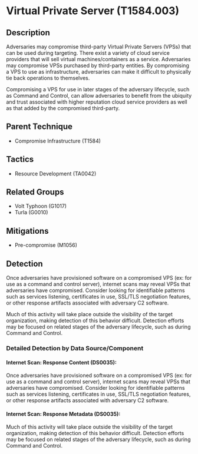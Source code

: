 # Virtual Private Server (T1584.003)

## Description
Adversaries may compromise third-party Virtual Private Servers (VPSs) that can be used during targeting. There exist a variety of cloud service providers that will sell virtual machines/containers as a service. Adversaries may compromise VPSs purchased by third-party entities. By compromising a VPS to use as infrastructure, adversaries can make it difficult to physically tie back operations to themselves.

Compromising a VPS for use in later stages of the adversary lifecycle, such as Command and Control, can allow adversaries to benefit from the ubiquity and trust associated with higher reputation cloud service providers as well as that added by the compromised third-party.

## Parent Technique
- Compromise Infrastructure (T1584)

## Tactics
- Resource Development (TA0042)

## Related Groups
- Volt Typhoon (G1017)
- Turla (G0010)

## Mitigations
- Pre-compromise (M1056)

## Detection
Once adversaries have provisioned software on a compromised VPS (ex: for use as a command and control server), internet scans may reveal VPSs that adversaries have compromised. Consider looking for identifiable patterns such as services listening, certificates in use, SSL/TLS negotiation features, or other response artifacts associated with adversary C2 software.

Much of this activity will take place outside the visibility of the target organization, making detection of this behavior difficult. Detection efforts may be focused on related stages of the adversary lifecycle, such as during Command and Control.

### Detailed Detection by Data Source/Component
#### Internet Scan: Response Content (DS0035): 
Once adversaries have provisioned software on a compromised VPS (ex: for use as a command and control server), internet scans may reveal VPSs that adversaries have compromised. Consider looking for identifiable patterns such as services listening, certificates in use, SSL/TLS negotiation features, or other response artifacts associated with adversary C2 software.


#### Internet Scan: Response Metadata (DS0035): 
Much of this activity will take place outside the visibility of the target organization, making detection of this behavior difficult. Detection efforts may be focused on related stages of the adversary lifecycle, such as during Command and Control.

